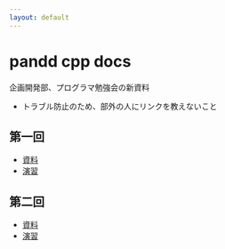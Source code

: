 ```yaml
---
layout: default
---
```


# pandd cpp docs

企画開発部、プログラマ勉強会の新資料
- トラブル防止のため、部外の人にリンクを教えないこと

## 第一回
- [資料](1/main.md)
- [演習](1/ex.md)

## 第二回
- [資料](2/main.md)
- [演習](2/ex.md)